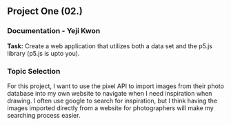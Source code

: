 ## Project One (02.) #

### Documentation - Yeji Kwon #

<b>Task:</b>
Create a web application that utilizes both a data set and the p5.js library (p5.js is upto you). 

### Topic Selection #

<p>For this project, I want to use the pixel API to import images from their photo database into my own website to navigate when I need inspiration when drawing. I often use google to search for inspiration, but I think having the images imported directly from a website for photographers will make my searching process easier.</p>

